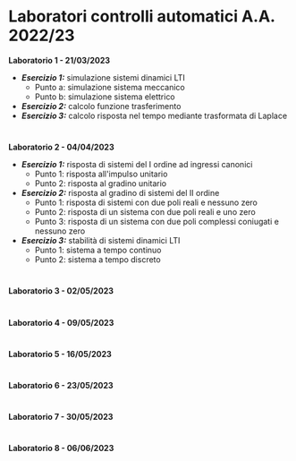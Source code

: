 # Laboratori controlli automatici A.A. 2022/23

**Laboratorio 1 - 21/03/2023**
- ***Esercizio 1:*** simulazione sistemi dinamici LTI
	- Punto a: simulazione sistema meccanico
	- Punto b: simulazione sistema elettrico
- ***Esercizio 2:*** calcolo funzione trasferimento
- ***Esercizio 3:*** calcolo risposta nel tempo mediante trasformata di Laplace
#
**Laboratorio 2 - 04/04/2023**
- ***Esercizio 1:*** risposta di sistemi del I ordine ad ingressi canonici
	- Punto 1: risposta all'impulso unitario
	- Punto 2: risposta al gradino unitario
- ***Esercizio 2:*** risposta al gradino di sistemi del II ordine
	- Punto 1: risposta di sistemi con due poli reali e nessuno zero
  - Punto 2: risposta di un sistema con due poli reali e uno zero
  - Punto 3: risposta di un sistema con due poli complessi coniugati e nessuno zero
- ***Esercizio 3:*** stabilità di sistemi dinamici LTI
	- Punto 1: sistema a tempo continuo
	- Punto 2: sistema a tempo discreto
#
**Laboratorio 3 - 02/05/2023**
#
**Laboratorio 4 - 09/05/2023**  
#
**Laboratorio 5 - 16/05/2023**  
# 
**Laboratorio 6 - 23/05/2023**  
#  
**Laboratorio 7 - 30/05/2023**
#  
**Laboratorio 8 - 06/06/2023**   
#  
